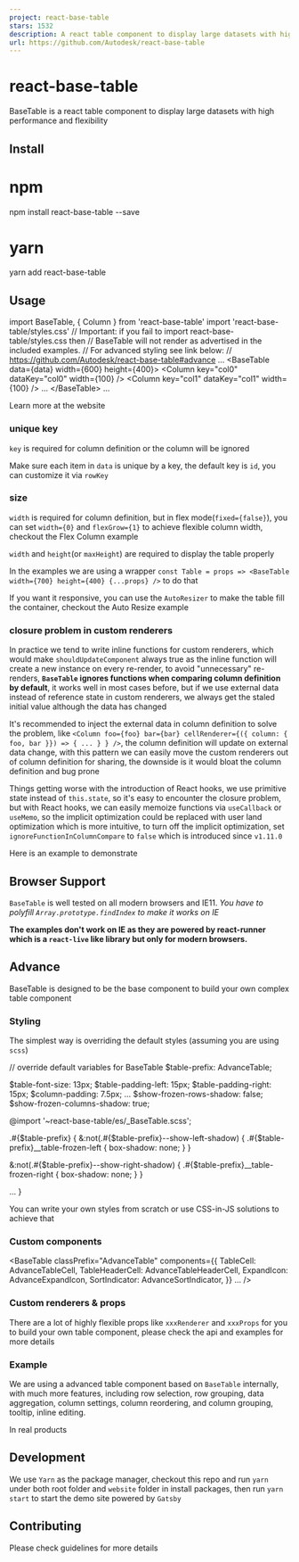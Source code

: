 ```yaml
---
project: react-base-table
stars: 1532
description: A react table component to display large datasets with high performance and flexibility
url: https://github.com/Autodesk/react-base-table
---
```


react-base-table
================

BaseTable is a react table component to display large datasets with high performance and flexibility

Install
-------

# npm
npm install react-base-table --save

# yarn
yarn add react-base-table

Usage
-----

import BaseTable, { Column } from 'react-base-table'
import 'react-base-table/styles.css'
// Important: if you fail to import react-base-table/styles.css then 
// BaseTable will not render as advertised in the included examples.
// For advanced styling see link below:
// https://github.com/Autodesk/react-base-table#advance
 ...
<BaseTable data\={data} width\={600} height\={400}\>
  <Column key\="col0" dataKey\="col0" width\={100} />
  <Column key\="col1" dataKey\="col1" width\={100} />
  ...
</BaseTable\>
...

Learn more at the website

### unique key

`key` is required for column definition or the column will be ignored

Make sure each item in `data` is unique by a key, the default key is `id`, you can customize it via `rowKey`

### size

`width` is required for column definition, but in flex mode(`fixed={false}`), you can set `width={0}` and `flexGrow={1}` to achieve flexible column width, checkout the Flex Column example

`width` and `height`(or `maxHeight`) are required to display the table properly

In the examples we are using a wrapper `const Table = props => <BaseTable width={700} height={400} {...props} />` to do that

If you want it responsive, you can use the `AutoResizer` to make the table fill the container, checkout the Auto Resize example

### closure problem in custom renderers

In practice we tend to write inline functions for custom renderers, which would make `shouldUpdateComponent` always true as the inline function will create a new instance on every re-render, to avoid "unnecessary" re-renders, **`BaseTable` ignores functions when comparing column definition by default**, it works well in most cases before, but if we use external data instead of reference state in custom renderers, we always get the staled initial value although the data has changed

It's recommended to inject the external data in column definition to solve the problem, like `<Column foo={foo} bar={bar} cellRenderer={({ column: { foo, bar }}) => { ... } } />`, the column definition will update on external data change, with this pattern we can easily move the custom renderers out of column definition for sharing, the downside is it would bloat the column definition and bug prone

Things getting worse with the introduction of React hooks, we use primitive state instead of `this.state`, so it's easy to encounter the closure problem, but with React hooks, we can easily memoize functions via `useCallback` or `useMemo`, so the implicit optimization could be replaced with user land optimization which is more intuitive, to turn off the implicit optimization, set `ignoreFunctionInColumnCompare` to `false` which is introduced since `v1.11.0`

Here is an example to demonstrate

Browser Support
---------------

`BaseTable` is well tested on all modern browsers and IE11. _You have to polyfill `Array.prototype.findIndex` to make it works on IE_

**The examples don't work on IE as they are powered by react-runner which is a `react-live` like library but only for modern browsers.**

Advance
-------

BaseTable is designed to be the base component to build your own complex table component

### Styling

The simplest way is overriding the default styles (assuming you are using `scss`)

// override default variables for BaseTable
$table-prefix: AdvanceTable;

$table-font-size: 13px;
$table-padding-left: 15px;
$table-padding-right: 15px;
$column-padding: 7.5px;
...
$show-frozen-rows-shadow: false;
$show-frozen-columns-shadow: true;

@import '~react-base-table/es/\_BaseTable.scss';

.#{$table-prefix} {
  &:not(.#{$table-prefix}--show-left-shadow) {
    .#{$table-prefix}\_\_table-frozen-left {
      box-shadow: none;
    }
  }

  &:not(.#{$table-prefix}--show-right-shadow) {
    .#{$table-prefix}\_\_table-frozen-right {
      box-shadow: none;
    }
  }

  ...
}

You can write your own styles from scratch or use CSS-in-JS solutions to achieve that

### Custom components

<BaseTable
  classPrefix\="AdvanceTable"
  components\={{
    TableCell: AdvanceTableCell,
    TableHeaderCell: AdvanceTableHeaderCell,
    ExpandIcon: AdvanceExpandIcon,
    SortIndicator: AdvanceSortIndicator,
  }}
  ...
/\>

### Custom renderers & props

There are a lot of highly flexible props like `xxxRenderer` and `xxxProps` for you to build your own table component, please check the api and examples for more details

### Example

We are using a advanced table component based on `BaseTable` internally, with much more features, including row selection, row grouping, data aggregation, column settings, column reordering, and column grouping, tooltip, inline editing.

In real products

Development
-----------

We use `Yarn` as the package manager, checkout this repo and run `yarn` under both root folder and `website` folder in install packages, then run `yarn start` to start the demo site powered by `Gatsby`

Contributing
------------

Please check guidelines for more details
